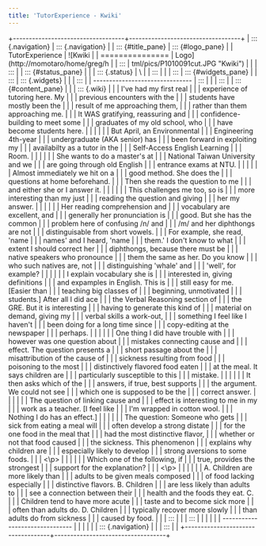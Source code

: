 ```yaml
---
title: 'TutorExperience - Kwiki'
---
```


+-----------------------------------+-----------------------------------+
| ::: {.navigation}                 | ::: {.navigation}                 |
| ::: {#title_pane}                 | ::: {#logo_pane}                  |
| TutorExperience                   | ![Kwiki                           |
| ===============                   | Logo](http://momotaro/home/greg/h |
| :::                               | tml/pics/P1010091cut.JPG "Kwiki") |
|                                   | :::                               |
| ::: {#status_pane}                |                                   |
| ::: {.status}                     | \                                 |
| :::                               |                                   |
| :::                               | ::: {#widgets_pane}               |
| :::                               | ::: {.widgets}                    |
|                                   | :::                               |
| -------------------------------   | :::                               |
|                                   | :::                               |
| ::: {#content_pane}               |                                   |
| ::: {.wiki}                       |                                   |
| I\'ve had my first real           |                                   |
| experience of tutoring here. My   |                                   |
| previous encounters with the      |                                   |
| students have mostly been the     |                                   |
| result of me approaching them,    |                                   |
| rather than them approaching me.  |                                   |
| It WAS gratifying, reassuring and |                                   |
| confidence-building to meet some  |                                   |
| graduates of my old school, who   |                                   |
| have become students here.        |                                   |
|                                   |                                   |
| But April, an Environmental       |                                   |
| Engineering 4th-year              |                                   |
| undergraduate (AKA senior) has    |                                   |
| been forward in exploiting my     |                                   |
| availabilty as a tutor in the     |                                   |
| Self-Access English Learning      |                                   |
| Room.                             |                                   |
|                                   |                                   |
| She wants to do a master\'s at    |                                   |
| National Taiwan University and we |                                   |
| are going through old English     |                                   |
| entrance exams at NTU.            |                                   |
|                                   |                                   |
| Almost immediately we hit on a    |                                   |
| good method. She does the         |                                   |
| questions at home beforehand.     |                                   |
| Then she reads the question to me |                                   |
| and either she or I answer it.    |                                   |
|                                   |                                   |
| This challenges me too, so is     |                                   |
| more interesting than my just     |                                   |
| reading the question and giving   |                                   |
| her my answer.                    |                                   |
|                                   |                                   |
| Her reading comprehension and     |                                   |
| vocabulary are excellent, and     |                                   |
| generally her pronunciation is    |                                   |
| good. But she has the common      |                                   |
| problem here of confusing /n/ and |                                   |
| /m/ and her diphthongs are not    |                                   |
| distinguisable from short vowels. |                                   |
| For example, she read, \'name     |                                   |
| names\' and I heard, \'name       |                                   |
| them.\' I don\'t know to what     |                                   |
| extent I should correct her       |                                   |
| diphthongs, because there must be |                                   |
| native speakers who pronounce     |                                   |
| them the same as her. Do you know |                                   |
| who such natives are, not         |                                   |
| distinguishing \'whale\' and      |                                   |
| \'well\', for example?            |                                   |
|                                   |                                   |
| I explain vocabulary she is       |                                   |
| interested in, giving definitions |                                   |
| and expamples in English. This is |                                   |
| still easy for me. \[Easier than  |                                   |
| teaching big classes of           |                                   |
| beginning, unmotivated            |                                   |
| students.\] After all I did ace   |                                   |
| the Verbal Reasoning section of   |                                   |
| the GRE. But it is interesting    |                                   |
| having to generate this kind of   |                                   |
| material on demand, giving my     |                                   |
| verbal skills a work-out,         |                                   |
| something I feel like I haven\'t  |                                   |
| been doing for a long time since  |                                   |
| copy-editing at the newspaper     |                                   |
| perhaps.                          |                                   |
|                                   |                                   |
| One thing I did have trouble with |                                   |
| however was one question about    |                                   |
| mistakes connecting cause and     |                                   |
| effect. The question presents a   |                                   |
| short passage about the           |                                   |
| misattribution of the cause of    |                                   |
| sickness resulting from food      |                                   |
| poisoning to the most             |                                   |
| distinctively flavored food eaten |                                   |
| at the meal. It says children are |                                   |
| particularly susceptible to this  |                                   |
| mistake.                          |                                   |
|                                   |                                   |
| It then asks which of the         |                                   |
| answers, if true, best supports   |                                   |
| the argument. We could not see    |                                   |
| which one is supposed to be the   |                                   |
| correct answer.                   |                                   |
|                                   |                                   |
| The question of linking cause and |                                   |
| effect is interesting to me in my |                                   |
| work as a teacher. \[I feel like  |                                   |
| I\'m wrapped in cotton wool.      |                                   |
| Nothing I do has an effect.\]     |                                   |
|                                   |                                   |
| The question: Someone who gets    |                                   |
| sick from eating a meal will      |                                   |
| often develop a strong distate    |                                   |
| for the one food in the meal that |                                   |
| had the most distinctive flavor,  |                                   |
| whether or not that food caused   |                                   |
| the sickness. This phenomenon     |                                   |
| explains why children are         |                                   |
| especially likely to develop      |                                   |
| strong aversions to some foods.   |                                   |
| \<\\p\>                           |                                   |
|                                   |                                   |
| Which one of the following, if    |                                   |
| true, provides the strongest      |                                   |
| support for the explanation?      |                                   |
| \<\\p\>                           |                                   |
|                                   |                                   |
| A. Children are more likely than  |                                   |
| adults to be given meals composed |                                   |
| of food lacking especially        |                                   |
| distinctive flavors. B. Children  |                                   |
| are less likely than adults to    |                                   |
| see a connection between their    |                                   |
| health and the foods they eat. C. |                                   |
| Children tend to have more acute  |                                   |
| taste and to become sick more     |                                   |
| often than adults do. D. Children |                                   |
| typically recover more slowly     |                                   |
| than adults do from sickness      |                                   |
| caused by food.                   |                                   |
| :::                               |                                   |
| :::                               |                                   |
|                                   |                                   |
| -------------------------------   |                                   |
|                                   |                                   |
| ::: {.navigation}                 |                                   |
| :::                               |                                   |
+-----------------------------------+-----------------------------------+
